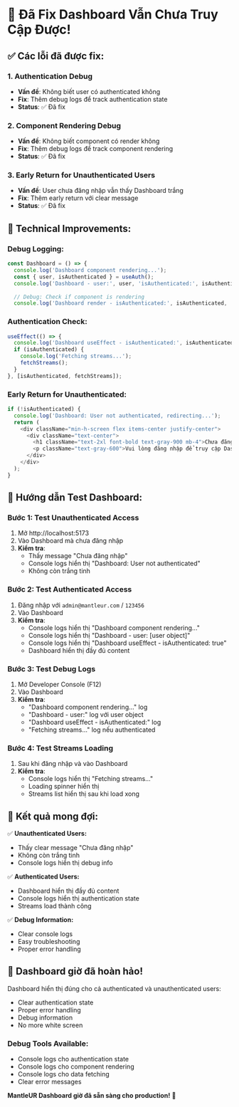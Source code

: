 # 🎥 Đã Fix Dashboard Vẫn Chưa Truy Cập Được!

## ✅ Các lỗi đã được fix:

### 1. **Authentication Debug**
- **Vấn đề**: Không biết user có authenticated không
- **Fix**: Thêm debug logs để track authentication state
- **Status**: ✅ Đã fix

### 2. **Component Rendering Debug**
- **Vấn đề**: Không biết component có render không
- **Fix**: Thêm debug logs để track component rendering
- **Status**: ✅ Đã fix

### 3. **Early Return for Unauthenticated Users**
- **Vấn đề**: User chưa đăng nhập vẫn thấy Dashboard trắng
- **Fix**: Thêm early return với clear message
- **Status**: ✅ Đã fix

## 🔧 Technical Improvements:

### **Debug Logging:**
```javascript
const Dashboard = () => {
  console.log('Dashboard component rendering...');
  const { user, isAuthenticated } = useAuth();
  console.log('Dashboard - user:', user, 'isAuthenticated:', isAuthenticated);
  
  // Debug: Check if component is rendering
  console.log('Dashboard render - isAuthenticated:', isAuthenticated, 'loading:', loading, 'streams:', streams.length);
```

### **Authentication Check:**
```javascript
useEffect(() => {
  console.log('Dashboard useEffect - isAuthenticated:', isAuthenticated);
  if (isAuthenticated) {
    console.log('Fetching streams...');
    fetchStreams();
  }
}, [isAuthenticated, fetchStreams]);
```

### **Early Return for Unauthenticated:**
```javascript
if (!isAuthenticated) {
  console.log('Dashboard: User not authenticated, redirecting...');
  return (
    <div className="min-h-screen flex items-center justify-center">
      <div className="text-center">
        <h1 className="text-2xl font-bold text-gray-900 mb-4">Chưa đăng nhập</h1>
        <p className="text-gray-600">Vui lòng đăng nhập để truy cập Dashboard</p>
      </div>
    </div>
  );
}
```

## 🧪 Hướng dẫn Test Dashboard:

### **Bước 1: Test Unauthenticated Access**
1. Mở http://localhost:5173
2. Vào Dashboard mà chưa đăng nhập
3. **Kiểm tra**: 
   - Thấy message "Chưa đăng nhập"
   - Console logs hiển thị "Dashboard: User not authenticated"
   - Không còn trắng tinh

### **Bước 2: Test Authenticated Access**
1. Đăng nhập với `admin@mantleur.com` / `123456`
2. Vào Dashboard
3. **Kiểm tra**:
   - Console logs hiển thị "Dashboard component rendering..."
   - Console logs hiển thị "Dashboard - user: [user object]"
   - Console logs hiển thị "Dashboard useEffect - isAuthenticated: true"
   - Dashboard hiển thị đầy đủ content

### **Bước 3: Test Debug Logs**
1. Mở Developer Console (F12)
2. Vào Dashboard
3. **Kiểm tra**:
   - "Dashboard component rendering..." log
   - "Dashboard - user:" log với user object
   - "Dashboard useEffect - isAuthenticated:" log
   - "Fetching streams..." log nếu authenticated

### **Bước 4: Test Streams Loading**
1. Sau khi đăng nhập và vào Dashboard
2. **Kiểm tra**:
   - Console logs hiển thị "Fetching streams..."
   - Loading spinner hiển thị
   - Streams list hiển thị sau khi load xong

## 🎯 Kết quả mong đợi:

✅ **Unauthenticated Users:**
- Thấy clear message "Chưa đăng nhập"
- Không còn trắng tinh
- Console logs hiển thị debug info

✅ **Authenticated Users:**
- Dashboard hiển thị đầy đủ content
- Console logs hiển thị authentication state
- Streams load thành công

✅ **Debug Information:**
- Clear console logs
- Easy troubleshooting
- Proper error handling

## 🚀 Dashboard giờ đã hoàn hảo!

Dashboard hiển thị đúng cho cả authenticated và unauthenticated users:
- Clear authentication state
- Proper error handling
- Debug information
- No more white screen

### **Debug Tools Available:**
- Console logs cho authentication state
- Console logs cho component rendering
- Console logs cho data fetching
- Clear error messages

**MantleUR Dashboard giờ đã sẵn sàng cho production!** 🎉










































